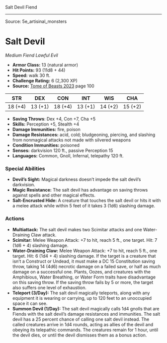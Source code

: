 <MonsterName/>Salt Devil</MonsterName>
<CreatureType/>Fiend</CreatureType>



---

Source: 5e_artisinal_monsters

# Salt Devil

*Medium* *Fiend* *Lawful Evil*

- **Armor Class:** 13 (natural armor)
- **Hit Points:** 93 (11d8 + 44)
- **Speed:** walk 30 ft.
- **Challenge Rating:** 6 (2,300 XP)
- **Source:** [Tome of Beasts 2023](https://koboldpress.com/kpstore/product/tome-of-beasts-1-2023-edition/) page 100

| STR | DEX | CON | INT | WIS | CHA |
| --- | --- | --- | --- | --- | --- |
| 18 (+4) | 13 (+1) | 18 (+4) | 13 (+1) | 14 (+2) | 15 (+2) |

- **Saving Throws**: Dex +4, Con +7, Cha +5
- **Skills:** Perception +5, Stealth +4
- **Damage Immunities:** fire, poison
- **Damage Resistances:** acid, cold; bludgeoning, piercing, and slashing from nonmagical attacks not made with silvered weapons
- **Condition Immunities:** poisoned
- **Senses:** darkvision 120 ft., passive Perception 15
- **Languages:** Common, Gnoll, Infernal, telepathy 120 ft.

### Special Abilities

- **Devil’s Sight:** Magical darkness doesn’t impede the salt devil’s darkvision.
- **Magic Resistance:** The salt devil has advantage on saving throws against spells and other magical effects.
- **Salt-Encrusted Hide:** A creature that touches the salt devil or hits it with a melee attack while within 5 feet of it takes 3 (1d6) slashing damage.

### Actions

- **Multiattack:** The salt devil makes two Scimitar attacks and one Water-Draining Claw attack.
- **Scimitar:** Melee Weapon Attack: +7 to hit, reach 5 ft., one target. Hit: 7 (1d6 + 4) slashing damage.
- **Water-Draining Claw:** Melee Weapon Attack: +7 to hit, reach 5 ft., one target. Hit: 6 (1d4 + 4) slashing damage. If the target is a creature that isn’t a Construct or Undead, it must make a DC 15 Constitution saving throw, taking 14 (4d6) necrotic damage on a failed save, or half as much damage on a successful one. Plants, Oozes, and creatures with the Amphibious, Water Breathing, or Water Form traits have disadvantage on this saving throw. If the saving throw fails by 5 or more, the target also suffers one level of exhaustion.
- **Teleport (3/Day):** The salt devil magically teleports, along with any equipment it is wearing or carrying, up to 120 feet to an unoccupied space it can see.
- **Summon Devil (1/Day):** The salt devil magically calls 1d4 gnolls that are Fiends with the salt devil’s damage resistances and immunities. The salt devil has a 25 percent chance of calling one salt devil instead. The called creatures arrive in 1d4 rounds, acting as allies of the devil and obeying its telepathic commands. The creatures remain for 1 hour, until the devil dies, or until the devil dismisses them as a bonus action.


